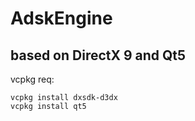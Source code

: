 # AdskEngine
## based on DirectX 9 and Qt5  
vcpkg req:  
```
vcpkg install dxsdk-d3dx
vcpkg install qt5
```
